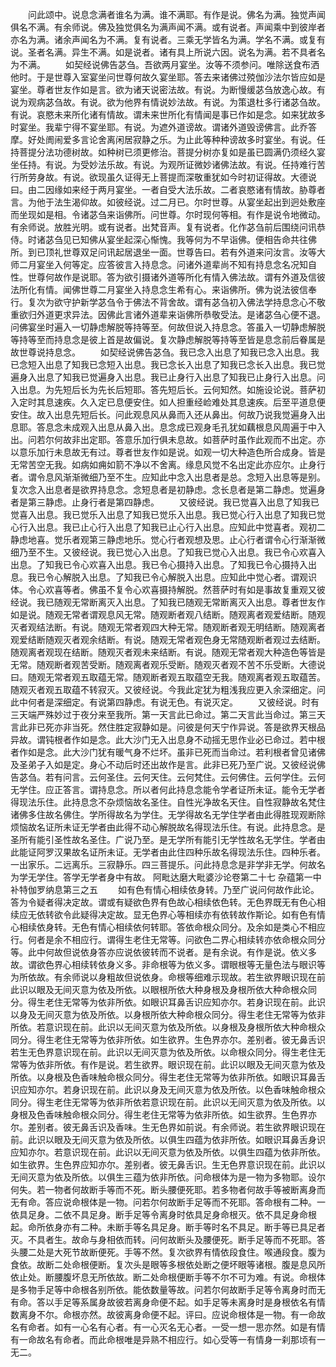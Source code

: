 <!-- { "loadSidebar": true } -->
　　问此颂中。说息念满者谁名为满。谁不满耶。有作是说。佛名为满。独觉声闻俱名不满。有余师说。佛及独觉俱名为满声闻不满。或有说者。声闻乘中到彼岸者亦名为满。诸余声闻名为不满。复有说者。三乘无学皆名为满。学名不满。或复有说。圣者名满。异生不满。如是说者。诸有具上所说六因。说名为满。若不具者名为不满。
　　如契经说佛告苾刍。吾欲两月宴坐。汝等不须参问。唯除送食布洒他时。于是世尊入室宴坐问世尊何故久宴坐耶。答去来诸佛过殑伽沙法尔皆应如是宴坐。尊者世友作如是言。欲为诸天说密法故。有说。为断慢缓苾刍放逸心故。有说为观病苾刍故。有说。欲为他界有情说妙法故。有说。为策退杜多行诸苾刍故。有说。哀愍未来所化诸有情故。谓未来世所化有情闻是事已作如是念。如来犹故多时宴坐。我辈宁得不宴坐耶。有说。为遮外道谤故。谓诸外道毁谤佛言。此乔答摩。好处阓闹爱多言论舍离闲居寂静之乐。为止此等种种谤故多时宴坐。有说。任持菩提分法功德树故。如种树已须更修治。菩提分树亦复如是虽已圆满仍须经久宴坐任持。有说。为受妙法乐故。有说。为观所证微妙诸佛法故。有说。任持难行苦行所劳身故。有说。欲现虽久证得无上菩提而深敬重犹如今时初证得故。大德说曰。由二因缘如来经于两月宴坐。一者自受大法乐故。二者哀愍诸有情故。胁尊者言。为他于法生渴仰故。如彼经说。过二月已。尔时世尊。从宴坐起出到迥处敷座而坐现如是相。令诸苾刍来诣佛所。问世尊。尔时现何等相。有作是说令地微动。有余师说。放胜光明。或有说者。出梵音声。复有说者。化作苾刍前后围绕问讯恭侍。时诸苾刍见已知佛从宴坐起深心惭愧。我等何为不早诣佛。便相告命共往佛所。到已顶礼世尊双足问讯起居退坐一面。世尊告曰。若有外道来问汝言。汝等大师二月宴坐入何等定。应答彼言入持息念。问诸外道辈尚不知有持息念名况知自性。世尊何故作是说耶。答为欲引摄诸外道等所化有情入佛法故。谓有外道及信彼法所化有情。闻佛世尊二月宴坐入持息念生希有心。来诣佛所。佛为说法彼信奉行。复次为欲守护新学苾刍令于佛法不背舍故。谓有苾刍初入佛法学持息念心不敬重欲归外道更求异法。因佛此言诸外道辈来诣佛所恭敬受法。是诸苾刍心便不退。问佛宴坐时遍入一切静虑解脱等持等至。何故但说入持息念。答虽入一切静虑解脱等持等至而持息念是彼上首是故偏说。复次静虑解脱等持等至皆是息念前后眷属是故世尊说持息念。
　　如契经说佛告苾刍。我已念入出息了知我已念入出息。我已念短入出息了知我已念短入出息。我已念长入出息了知我已念长入出息。我已觉遍身入出息了知我已觉遍身入出息。我已止身行入出息了知我已止身行入出息。问入出息。为先短后长为先长后短耶。答先短后长。云何知然。如施设论说。菩萨初入定时其息速疾。久入定已息便安住。如人担重经崄难处其息速疾。后至平道息便安住。故入出息先短后长。问此观息风从鼻而入还从鼻出。何故乃说我觉遍身入出息耶。答息念未成观入出息从鼻入出。息念成已观身毛孔犹如藕根息风周遍于中入出。问若尔何故非出定耶。答意乐加行俱未息故。如菩萨时虽作此观而不出定。亦以意乐加行未息故无有过。尊者世友作如是说。如观一切大种造色所合成身。皆是无常苦空无我。如病如痈如箭不净以不舍离。缘息风觉不名出定此亦应尔。止身行者。谓令息风渐渐微细乃至不生。应知此中念入出息者是总。念短入出息等是别。复次念入出息者是欲界持息念。念短息者是初静虑。念长息者是第二静虑。觉遍身者是第三静虑。止身行者是第四静虑。
　　又彼经说。我已觉喜入出息了知我已觉喜入出息。我已觉乐入出息了知我已觉乐入出息。我已觉心行入出息了知我已觉心行入出息。我已止心行入出息了知我已止心行入出息。应知此中觉喜者。观初二静虑地喜。觉乐者观第三静虑地乐。觉心行者观想及思。止心行者谓令心行渐渐微细乃至不生。又彼经说。我已觉心入出息。了知我已觉心入出息。我已令心欢喜入出息。了知我已令心欢喜入出息。我已令心摄持入出息。了知我已令心摄持入出息。我已令心解脱入出息。了知我已令心解脱入出息。应知此中觉心者。谓观识体。令心欢喜等者。佛虽不复令心欢喜摄持解脱。然菩萨时有如是事故复重观又彼经说。我已随观无常断离灭入出息。了知我已随观无常断离灭入出息。尊者世友作如是说。随观无常者谓观息风无常。随观断者观八结断。随观离者观爱结断。随观灭者观结法断。有说。随观无常者观四大种无常。随观断者观无明结断。随观离者观爱结断随观灭者观余结断。有说。随观无常者观色身无常随观断者观过去结断。随观离者观现在结断。随观灭者观未来结断。有说。随观无常者观大种造色等皆是无常。随观断者观苦受断。随观离者观乐受断。随观灭者观不苦不乐受断。大德说曰。随观无常者观五取蕴无常。随观断者观五取蕴空无我。随观离者观五取蕴苦。随观灭者观五取蕴不转寂灭。又彼经说。今我此定犹为粗浅我应更入余深细定。问此中何者是深细定。有说第四静虑。有说无色。有说灭定。
　　又彼经说。时有三天端严殊妙过于夜分来至我所。第一天言此已命过。第二天言此当命过。第三天言此非已死亦非当死。然住胜定寂静如是。问彼是何天宁作异说。答是欲界天根品异故。谓钝根者作如是念。此大沙门无入出息身不动摇无思作业必已命过。若中根者作如是念。此大沙门犹有暖气身不烂坏。虽非已死而当命过。若利根者曾见诸佛及圣弟子入如是定。身心不动后时还出故作是言。此非已死乃至广说。又彼经说佛告苾刍。若有问言。云何圣住。云何天住。云何梵住。云何佛住。云何学住。云何无学住。应正答言。谓持息念。所以者何此持息念能令学者证所未证。能令无学者得现法乐住。此持息念不杂烦恼故名圣住。自性光净故名天住。自性寂静故名梵住诸佛多住故名佛住。学所得故名为学住。无学得故名无学住学者由此得胜现观断除烦恼故名证所未证无学者由此得不动心解脱故名得现法乐住。有说。此持息念。是圣所有能引圣性故名圣住。广说乃至。是无学所有能引无学性故名无学住。学者由此能证阿罗汉果故名证所未证。无学者由此住四种乐故名得现法乐住。四种乐者。一出家乐。二远离乐。三寂静乐。四三菩提乐。问此持息念是非学非无学。何故名为学无学住。答学无学者身中有故。
阿毗达磨大毗婆沙论卷第二十七
杂蕴第一中补特伽罗纳息第三之五
　　如有色有情心相续依身转。乃至广说问何故作此论。答为令疑者得决定故。谓或有疑欲色界有色故心相续依色转。无色界既无有色心相续应无依转欲令此疑得决定故。显无色界心等相续亦有依转故作斯论。如有色有情心相续依身转。无色有情心相续依何转耶。答依命根众同分。及余如是类心不相应行。何者是余不相应行。谓得生老住无常等。问欲色二界心相续转亦依命根众同分等。此中何故但说依身答亦应说依彼转而不说者。是有余说。有作是说。依义多故。谓欲色界心相续转依身义多。非命根等为依义多。谓眼根等无量色法与眼识等为所依故。有余师说以身粗故但说依身。命根等细难示现故。若生欲界眼识现在前此识以眼及无间灭意为依及所依。以眼根所依大种身根及身根所依大种命根众同分。得生老住无常等为依非所依。如眼识耳鼻舌识应知亦尔。若身识现在前。此识以身及无间灭意为依及所依。以身根所依大种命根众同分。得生老住无常等为依非所依。若意识现在前。此识以无间灭意为依及所依。以身根及身根所依大种命根众同分。得生老住无常等为依非所依。如生欲界。生色界亦尔。差别者。彼无鼻舌识若生无色界意识现在前。此识以无间灭意为依及所依。以命根众同分。得生老住无常等为依非所依。有作是说。若生欲界。眼识现在前。此识以眼及无间灭意为依及所依。以身根及色香味触命根众同分。得生老住无常等为依非所依。如眼识耳鼻舌识应知亦尔。若身识现在前。此识以身及无间灭意为依及所依。以色香味触命根众同分。得生老住无常等为依非所依若意识现在前。此识以无间灭意为依及所依。以身根及色香味触命根众同分。得生老住无常等为依非所依。如生欲界。生色界亦尔。差别者。彼无鼻舌识及香味。生无色界如前说。有余师说。若生欲界眼识现在前。此识以眼及无间灭意为依及所依。以俱生四蕴为依非所依。如眼识耳鼻舌身识应知亦尔。若意识现在前。此识以无间灭意为依及所依。以俱生四蕴为依非所依。如生欲界。生色界应知亦尔。差别者。彼无鼻舌识。生无色界意识现在前。此识以无间灭意为依及所依。以俱生三蕴为依非所依。问命根体为是一物为多物耶。设尔何失。若一物者何故断手等而不死。断头腰便死耶。若多物者何故手等被断离身而无有命。答应说命根体是一物。问若尔何故断手足等而不死耶。答命根有二种。一依具足身。二依不具足身。断手足等令离身时依具足身命根灭。依不具足身命根起。命所依身亦有二种。未断手等名具足身。断手等时名不具足。断手等已具足者灭。不具者生。故命与身相依而转。问何故断头及腰便死。断手足等而不死耶。答头腰二处是大死节故断便死。手等不然。复次欲界有情依段食住。喉通段食。腹为食依。故断二处命根便断。复次头是眼等多根依处断之便坏眼等诸根。腹是息风所依止处。断腰腹坏息无所依故。断二处命根便断手等不尔不可为难。有说。命根体是多物手足等中命根各别所依。能依数量等故。问若尔何故断手足等令离身时而无有命。答以手足等系属身故彼若离身命便不起。如手足等未离身时是身根依名有情数离身不尔。命根亦然。故彼离身命便不起。评曰。应说命根体是一物。有一命故名有命者。如有一心名有心者。有一心灭名无心者。一受一想一思亦然。如是有情有一命故名有命者。而此命根唯是异熟不相应行。如心受等一有情身一刹那顷有一无二。
